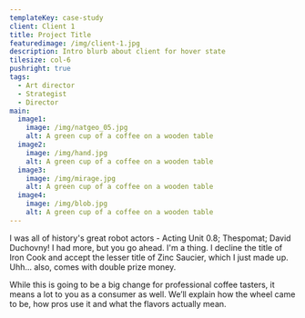 ```yaml
---
templateKey: case-study
client: Client 1
title: Project Title
featuredimage: /img/client-1.jpg
description: Intro blurb about client for hover state
tilesize: col-6
pushright: true
tags:
  - Art director
  - Strategist
  - Director
main:  
  image1:
    image: /img/natgeo_05.jpg
    alt: A green cup of a coffee on a wooden table
  image2:
    image: /img/hand.jpg
    alt: A green cup of a coffee on a wooden table
  image3:
    image: /img/mirage.jpg
    alt: A green cup of a coffee on a wooden table
  image4:
    image: /img/blob.jpg
    alt: A green cup of a coffee on a wooden table
---
```

I was all of history's great robot actors - Acting Unit 0.8; Thespomat; David Duchovny! I had more, but you go ahead. I'm a thing. I decline the title of Iron Cook and accept the lesser title of Zinc Saucier, which I just made up. Uhh… also, comes with double prize money.

While this is going to be a big change for professional coffee tasters, it means a lot to you as a consumer as well. We’ll explain how the wheel came to be, how pros use it and what the flavors actually mean.
